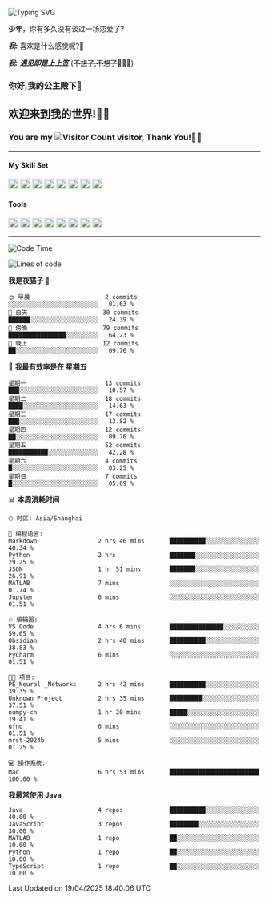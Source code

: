 <!-- **wql521/wql521** is a ✨ _special_ ✨ repository because its `README.md` (this file) appears on your GitHub profile. -->


![Typing SVG](https://readme-typing-svg.demolab.com?font=Fira+Code&weight=700&size=31&pause=1000&width=500&height=55&lines=Hi+there%2C+I%E2%80%98m+%E5%B0%98%E4%B8%96%E7%83%9F%E9%9B%A8%E5%AE%A2+!+%F0%9F%AB%B6%F0%9F%8F%BB;%E4%BD%A0%E5%A5%BD%2C+%E6%88%91%E6%98%AF+%E5%B0%98%E4%B8%96%E7%83%9F%E9%9B%A8%E5%AE%A2+!+%F0%9F%AB%B6%F0%9F%8F%BB)

  **少年**，你有多久没有谈过一场恋爱了?
    
  ***我:*** 喜欢是什么感觉呢?🤔
 
  ***我:*** ***遇见即是上上签*** (~~不想了,不想了~~🤦🏻‍♂️)
  ### 你好,我的公主殿下👑
## **欢迎来到我的世界!🥳🥳**

### You are my ![Visitor Count](https://profile-counter.glitch.me/wql521/count.svg) visitor, Thank You!🎉🎉
---

#### My Skill Set
<!-- languages:start -->
<!-- prettier-ignore-start -->
<!-- markdownlint-disable -->
<code><img height="20" src="http://simpleicons.p2hp.com/icons/java.svg" alt="java" /></code>
<code><img height="20" src="https://cdn.simpleicons.org/swift" alt="swift" /></code>
<code><img height="20" src="https://cdn.simpleicons.org/cplusplus" alt="cplusplus" /></code>
<code><img height="20" src="https://cdn.simpleicons.org/python" alt="python" /></code>
<code><img height="20" src="https://cdn.simpleicons.org/mysql" alt="mysql" /></code>
<code><img height="20" src="https://cdn.simpleicons.org/javascript" alt="javascript" /></code>
<code><img height="20" src="https://cdn.simpleicons.org/css3" alt="css3" /></code>
<code><img height="20" src="https://cdn.simpleicons.org/html5" alt="html5" /></code>
<!-- markdownlint-restore -->
<!-- prettier-ignore-end -->

<!-- languages:end -->

#### Tools

<!-- tools:start -->
<!-- prettier-ignore-start -->
<!-- markdownlint-disable -->
<code><img height="20" src="https://cdn.simpleicons.org/intellijidea" alt="intellijidea" /></code>
<code><img height="20" src="https://cdn.simpleicons.org/xcode" alt="xcode" /></code>
<code><img height="20" src="https://cdn.simpleicons.org/pycharm" alt="pycharm" /></code>
<code><img height="20" src="https://cdn.simpleicons.org/latex" alt="latex" /></code>
<code><img height="20" src="https://cdn.simpleicons.org/androidstudio" alt="androidstudio" /></code>
<code><img height="20" src="https://cdn.simpleicons.org/vuedotjs" alt="vuedotjs" /></code>
<code><img height="20" src="https://cdn.simpleicons.org/macos" alt="macos" /></code>
<code><img height="20" src="https://cdn.simpleicons.org/git" alt="git" /></code>
<!-- markdownlint-restore -->
<!-- prettier-ignore-end -->

<!-- tools:end -->

___



<!--START_SECTION:waka-->
![Code Time](http://img.shields.io/badge/Code%20Time-166%20hrs%2016%20mins-blue)

![Lines of code](https://img.shields.io/badge/%E4%BB%8E%E3%80%8CHello%20World%E3%80%8D%E8%B5%B7%E6%88%91%E5%B7%B2%E7%BB%8F%E5%86%99%E4%BA%86-10.5%20thousand%20%E8%A1%8C%E4%BB%A3%E7%A0%81-blue)

**我是夜猫子 🦉** 

```text
🌞 早晨                     2 commits           ░░░░░░░░░░░░░░░░░░░░░░░░░   01.63 % 
🌆 白天                     30 commits          ██████░░░░░░░░░░░░░░░░░░░   24.39 % 
🌃 傍晚                     79 commits          ████████████████░░░░░░░░░   64.23 % 
🌙 晚上                     12 commits          ██░░░░░░░░░░░░░░░░░░░░░░░   09.76 % 
```
📅 **我最有效率是在 星期五** 

```text
星期一                      13 commits          ███░░░░░░░░░░░░░░░░░░░░░░   10.57 % 
星期二                      18 commits          ████░░░░░░░░░░░░░░░░░░░░░   14.63 % 
星期三                      17 commits          ███░░░░░░░░░░░░░░░░░░░░░░   13.82 % 
星期四                      12 commits          ██░░░░░░░░░░░░░░░░░░░░░░░   09.76 % 
星期五                      52 commits          ███████████░░░░░░░░░░░░░░   42.28 % 
星期六                      4 commits           █░░░░░░░░░░░░░░░░░░░░░░░░   03.25 % 
星期日                      7 commits           █░░░░░░░░░░░░░░░░░░░░░░░░   05.69 % 
```


📊 **本周消耗时间** 

```text
🕑︎ 时区: Asia/Shanghai

💬 编程语言: 
Markdown                 2 hrs 46 mins       ██████████░░░░░░░░░░░░░░░   40.34 % 
Python                   2 hrs               ███████░░░░░░░░░░░░░░░░░░   29.25 % 
JSON                     1 hr 51 mins        ███████░░░░░░░░░░░░░░░░░░   26.91 % 
MATLAB                   7 mins              ░░░░░░░░░░░░░░░░░░░░░░░░░   01.74 % 
Jupyter                  6 mins              ░░░░░░░░░░░░░░░░░░░░░░░░░   01.51 % 

🔥 编辑器: 
VS Code                  4 hrs 6 mins        ███████████████░░░░░░░░░░   59.65 % 
Obsidian                 2 hrs 40 mins       ██████████░░░░░░░░░░░░░░░   38.83 % 
PyCharm                  6 mins              ░░░░░░░░░░░░░░░░░░░░░░░░░   01.51 % 

🐱‍💻 项目: 
PE_Neural _Networks      2 hrs 42 mins       ██████████░░░░░░░░░░░░░░░   39.35 % 
Unknown Project          2 hrs 35 mins       █████████░░░░░░░░░░░░░░░░   37.51 % 
numpy-cn                 1 hr 20 mins        █████░░░░░░░░░░░░░░░░░░░░   19.41 % 
ufno                     6 mins              ░░░░░░░░░░░░░░░░░░░░░░░░░   01.51 % 
mrst-2024b               5 mins              ░░░░░░░░░░░░░░░░░░░░░░░░░   01.25 % 

💻 操作系统: 
Mac                      6 hrs 53 mins       █████████████████████████   100.00 % 
```

**我最常使用 Java** 

```text
Java                     4 repos             ██████████░░░░░░░░░░░░░░░   40.00 % 
JavaScript               3 repos             ████████░░░░░░░░░░░░░░░░░   30.00 % 
MATLAB                   1 repo              ██░░░░░░░░░░░░░░░░░░░░░░░   10.00 % 
Python                   1 repo              ██░░░░░░░░░░░░░░░░░░░░░░░   10.00 % 
TypeScript               1 repo              ██░░░░░░░░░░░░░░░░░░░░░░░   10.00 % 
```




 Last Updated on 19/04/2025 18:40:06 UTC
<!--END_SECTION:waka-->


